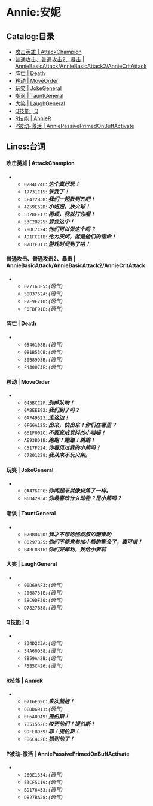 # Annie:安妮

## Catalog:目录
* [攻击英雄 | AttackChampion](#攻击英雄--AttackChampion)
* [普通攻击、普通攻击2、暴击 | AnnieBasicAttack/AnnieBasicAttack2/AnnieCritAttack](#普通攻击普通攻击2暴击--AnnieBasicAttackAnnieBasicAttack2AnnieCritAttack)
* [阵亡 | Death](#阵亡--Death)
* [移动 | MoveOrder](#移动--MoveOrder)
* [玩笑 | JokeGeneral](#玩笑--JokeGeneral)
* [嘲讽 | TauntGeneral](#嘲讽--TauntGeneral)
* [大笑 | LaughGeneral](#大笑--LaughGeneral)
* [Q技能 | Q](#Q技能--Q)
* [R技能 | AnnieR](#R技能--AnnieR)
* [P被动-激活 | AnniePassivePrimedOnBuffActivate](#P被动-激活--AnniePassivePrimedOnBuffActivate)

## Lines:台词
#### 攻击英雄 | AttackChampion
- - `0284C24C`: ***这个真好玩！***
  - `17731C15`: ***该我了！***
  - `3F472B38`: ***我们一起数到五吧！***
  - `4259E62D`: ***小妞妞，放火球！***
  - `5328EE17`: ***再烦，我就打你喔！***
  - `53C2B225`: ***尝尝这个！***
  - `78DC7C24`: ***他们可以做这个吗？***
  - `AD1FCE1B`: ***化为灰烬，就是他们的宿命！***
  - `B7D7ED11`: ***游戏时间到了咯！***

#### 普通攻击、普通攻击2、暴击 | AnnieBasicAttack/AnnieBasicAttack2/AnnieCritAttack
- - `027163E5`: *(语气)*
  - `58D3762A`: *(语气)*
  - `E7E9E710`: *(语气)*
  - `F0FBF91E`: *(语气)*

#### 阵亡 | Death
- - `0546108B`: *(语气)*
  - `081B53CB`: *(语气)*
  - `30B89D3B`: *(语气)*
  - `F430073F`: *(语气)*

#### 移动 | MoveOrder
- - `045BCC2F`: ***别掉队哟！***
  - `0ABEEE92`: ***我们到了吗？***
  - `0AF49523`: ***走这边！***
  - `0F66A125`: ***出来，快出来！你们在哪里？***
  - `661F002C`: ***不要变成发抖的小喵喵！***
  - `AE93BD1B`: ***跑跑！蹦蹦！跳跳！***
  - `C517F224`: ***你看见过我的小熊吗？***
  - `C7201229`: ***我从来不玩火柴。***

#### 玩笑 | JokeGeneral
- - `0A476FF6`: ***你闻起来就像烧焦了一样。***
  - `B6D4293A`: ***你最喜欢什么动物？是小熊吗？***

#### 嘲讽 | TauntGeneral
- - `070BD42D`: ***我才不想吃怪叔叔的糖果叻***
  - `80297B25`: ***你们不能来参加小熊的聚会了，真可惜！***
  - `B4BC8816`: ***你们好犀利，败给小萝莉***

#### 大笑 | LaughGeneral
- - `00D69AF3`: *(语气)*
  - `2068731E`: *(语气)*
  - `5BC9DF30`: *(语气)*
  - `D7827B38`: *(语气)*

#### Q技能 | Q
- - `234D2C3A`: *(语气)*
  - `54A60D38`: *(语气)*
  - `8B59A42B`: *(语气)*
  - `F5B5C426`: *(语气)*

#### R技能 | AnnieR
- - `0716ED9C`: ***来次熊抱！***
  - `0EDD6911`: *(语气)*
  - `0F6A0DA9`: ***提伯斯！***
  - `7B51552F`: ***咬死他们！提伯斯！***
  - `99FEB939`: ***耶！提伯斯！***
  - `FB6C4C2E`: ***抓到他了！***

#### P被动-激活 | AnniePassivePrimedOnBuffActivate
- - `260E1334`: *(语气)*
  - `53CF5C19`: *(语气)*
  - `BD176433`: *(语气)*
  - `D827BA28`: *(语气)*
